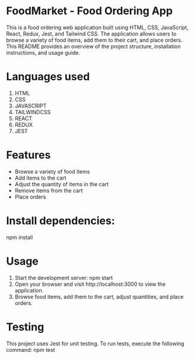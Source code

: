 # FoodMarket - Food Ordering App
This is a food ordering web application built using HTML, CSS, JavaScript, React, Redux, Jest, and Tailwind CSS. The application allows users to browse a variety of food items, add them to their cart, and place orders. This README provides an overview of the project structure, installation instructions, and usage guide.

# Languages used
1.	HTML
2.	CSS
3.	JAVASCRIPT
4.	TAILWINDCSS
5.	REACT
6.	REDUX
7.	JEST

# Features
- Browse a variety of food items
- Add items to the cart
- Adjust the quantity of items in the cart
- Remove items from the cart
- Place orders

# Install dependencies:
npm install

# Usage 
1.	Start the development server:
npm start
2.	Open your browser and visit http://localhost:3000 to view the application. 
3.	Browse food items, add them to the cart, adjust quantities, and place orders.

# Testing 
This project uses Jest for unit testing. To run tests, execute the following command:
npm test
